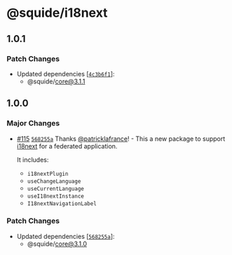 # @squide/i18next

## 1.0.1

### Patch Changes

- Updated dependencies [[`4c3b6f1`](https://github.com/gsoft-inc/wl-squide/commit/4c3b6f1929364844dda6c1190fc45c3b037e8df9)]:
  - @squide/core@3.1.1

## 1.0.0

### Major Changes

- [#115](https://github.com/gsoft-inc/wl-squide/pull/115) [`568255a`](https://github.com/gsoft-inc/wl-squide/commit/568255a50a519e7d19c8c2b03909559686cd24c4) Thanks [@patricklafrance](https://github.com/patricklafrance)! - This a new package to support [i18next](https://www.i18next.com/) for a federated application.

  It includes:

  - `i18nextPlugin`
  - `useChangeLanguage`
  - `useCurrentLanguage`
  - `useI18nextInstance`
  - `I18nextNavigationLabel`

### Patch Changes

- Updated dependencies [[`568255a`](https://github.com/gsoft-inc/wl-squide/commit/568255a50a519e7d19c8c2b03909559686cd24c4)]:
  - @squide/core@3.1.0
